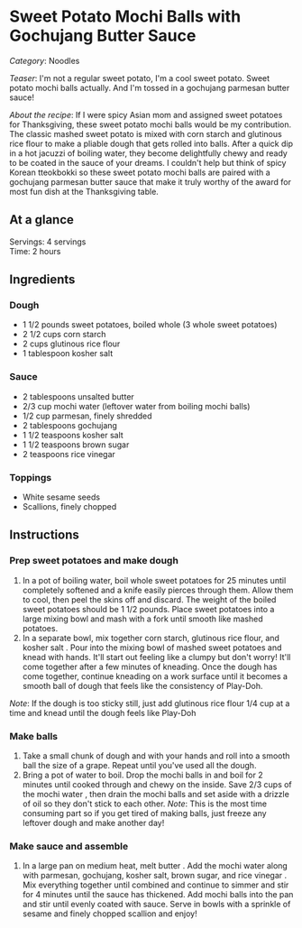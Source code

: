 # Sweet Potato Mochi Balls with Gochujang Butter Sauce
*Category*:  Noodles

*Teaser*: I'm not a regular sweet potato, I'm a cool sweet potato. Sweet potato mochi balls actually. And I'm tossed in a gochujang parmesan butter sauce!

*About the recipe*: If I were spicy Asian mom and assigned sweet potatoes for Thanksgiving, these sweet potato mochi balls would be my contribution. The classic mashed sweet potato is mixed with corn starch and glutinous rice flour to make a pliable dough that gets rolled into balls. After a quick dip in a hot jacuzzi of boiling water, they become delightfully chewy and ready to be coated in the sauce of your dreams. I couldn't help but think of spicy Korean tteokbokki so these sweet potato mochi balls are paired with a gochujang parmesan butter sauce that make it truly worthy of the award for most fun dish at the Thanksgiving table.

## At a glance
Servings: 4 servings  
Time: 2 hours

## Ingredients

### Dough
- 1 1/2 pounds sweet potatoes, boiled whole (3 whole sweet potatoes)
- 2 1/2 cups corn starch
- 2 cups glutinous rice flour
- 1 tablespoon kosher salt

### Sauce
- 2 tablespoons unsalted butter
- 2/3 cup mochi water (leftover water from boiling mochi balls)
- 1/2 cup parmesan, finely shredded
- 2 tablespoons gochujang
- 1 1/2 teaspoons kosher salt
- 1 1/2 teaspoons brown sugar
- 2 teaspoons rice vinegar

### Toppings
- White sesame seeds
- Scallions, finely chopped


## Instructions

### Prep sweet potatoes and make dough
1. In a pot of boiling water, boil whole sweet potatoes for 25 minutes until completely softened and a knife easily pierces through them. Allow them to cool, then peel the skins off and discard. The weight of the boiled sweet potatoes should be 1 1/2 pounds. Place sweet potatoes into a large mixing bowl and mash with a fork until smooth like mashed potatoes.
2. In a separate bowl, mix together corn starch, glutinous rice flour, and kosher salt . Pour into the mixing bowl of mashed sweet potatoes and knead with hands. It'll start out feeling like a clumpy but don't worry! It'll come together after a few minutes of kneading. Once the dough has come together, continue kneading on a work surface until it becomes a smooth ball of dough that feels like the consistency of Play-Doh.

*Note*: If the dough is too sticky still, just add glutinous rice flour 1/4 cup at a time and knead until the dough feels like Play-Doh 

### Make balls
1. Take a small chunk of dough and with your hands and roll into a smooth ball the size of a grape. Repeat until you've used all the dough.
2. Bring a pot of water to boil. Drop the mochi balls in and boil for 2 minutes until cooked through and chewy on the inside. Save 2/3 cups of the mochi water , then drain the mochi balls and set aside with a drizzle of oil so they don't stick to each other.
*Note*:  This is the most time consuming part so if you get tired of making balls, just freeze any leftover dough and make another day! 


### Make sauce and assemble
1. In a large pan on medium heat, melt butter . Add the mochi water along with parmesan, gochujang, kosher salt, brown sugar, and rice vinegar . Mix everything together until combined and continue to simmer and stir for 4 minutes until the sauce has thickened. Add mochi balls into the pan and stir until evenly coated with sauce. Serve in bowls with a sprinkle of sesame and finely chopped scallion and enjoy!